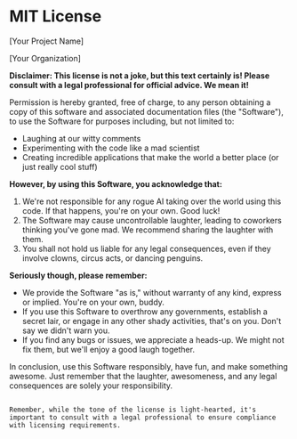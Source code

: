 # MIT License

[Your Project Name]

[Your Organization]

**Disclaimer: This license is not a joke, but this text certainly is! Please consult with a legal professional for official advice. We mean it!**

Permission is hereby granted, free of charge, to any person obtaining a copy of this software and associated documentation files (the "Software"), to use the Software for purposes including, but not limited to:

- Laughing at our witty comments
- Experimenting with the code like a mad scientist
- Creating incredible applications that make the world a better place (or just really cool stuff)

**However, by using this Software, you acknowledge that:**

1. We're not responsible for any rogue AI taking over the world using this code. If that happens, you're on your own. Good luck!
2. The Software may cause uncontrollable laughter, leading to coworkers thinking you've gone mad. We recommend sharing the laughter with them.
3. You shall not hold us liable for any legal consequences, even if they involve clowns, circus acts, or dancing penguins.

**Seriously though, please remember:**

- We provide the Software "as is," without warranty of any kind, express or implied. You're on your own, buddy.
- If you use this Software to overthrow any governments, establish a secret lair, or engage in any other shady activities, that's on you. Don't say we didn't warn you.
- If you find any bugs or issues, we appreciate a heads-up. We might not fix them, but we'll enjoy a good laugh together.

In conclusion, use this Software responsibly, have fun, and make something awesome. Just remember that the laughter, awesomeness, and any legal consequences are solely your responsibility.

```

Remember, while the tone of the license is light-hearted, it's important to consult with a legal professional to ensure compliance with licensing requirements.
